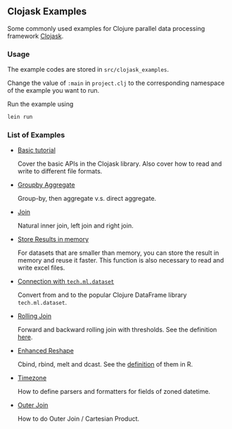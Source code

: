## Clojask Examples

Some commonly used examples for Clojure parallel data processing framework [Clojask](https://github.com/clojure-finance/clojask).

### Usage

The example codes are stored in `src/clojask_examples`.

Change the value of `:main` in `project.clj` to the corresponding namespace of the example you want to run.

Run the example using 

```bash
lein run
```

### List of Examples

- [Basic tutorial](src/clojask_examples/basic_tutorial.clj)

  Cover the basic APIs in the Clojask library. Also cover how to read and write to different file formats.


- [Groupby Aggregate](src/clojask_examples/groupby_aggregate.clj)

  Group-by, then aggregate v.s. direct aggregate.

- [Join](src/clojask_examples/ordinary_join.clj)

  Natural inner join, left join and right join.

- [Store Results in memory](src/clojask_examples/in_memory.clj)

  For datasets that are smaller than memory, you can store the result in memory and reuse it faster. This function is also necessary to read and write excel files.

- [Connection with `tech.ml.dataset`](src/clojask_examples/techmldataset.clj)

  Convert from and to the popular Clojure DataFrame library `tech.ml.dataset`.

- [Rolling Join](src/clojask_examples/rolling_join.clj)

  Forward and backward rolling join with thresholds. See the definition [here](https://www.r-bloggers.com/2016/06/understanding-data-table-rolling-joins/).

- [Enhanced Reshape](src/clojask_examples/enhanced_reshape.clj)

  Cbind, rbind, melt and dcast. See the [definition](https://cran.r-project.org/web/packages/data.table/vignettes/datatable-reshape.html#enhanced-new-functionality) of them in R.

- [Timezone](https://github.com/clojure-finance/clojask-examples/blob/main/src/clojask_examples/timezone.clj)

  How to define parsers and formatters for fields of zoned datetime.

- [Outer Join](https://github.com/clojure-finance/clojask-examples/blob/main/src/clojask_examples/outer_join.clj)

  How to do Outer Join / Cartesian Product.

